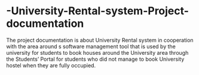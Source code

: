 # -University-Rental-system-Project-documentation
The project documentation is about University Rental system in cooperation with the area around s software management tool that is used by the university for students to book houses around the University area through the Students’ Portal for students who did not manage to book University hostel when they are fully occupied.
